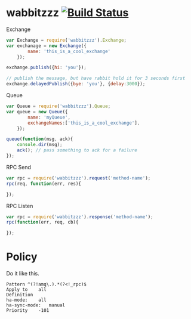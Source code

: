 wabbitzzz  [![Build Status](https://build.deliveryrelay.com/chevett/wabbitzzz/badge)](https://build.deliveryrelay.com/chevett/wabbitzzz)
=========


Exchange
```js
var Exchange = require('wabbitzzz').Exchange;
var exchanage = new Exchange({
		name: 'this_is_a_cool_exchange'
	});

exchange.publish({hi: 'you'});

// publish the message, but have rabbit hold it for 3 seconds first
exchange.delayedPublish({bye: 'you'}, {delay:3000});
```

Queue
```js
var Queue = require('wabbitzzz').Queue;
var queue = new Queue({
		name: 'myQueue',
		exchangeNames:['this_is_a_cool_exchange'],
	});

queue(function(msg, ack){
	console.dir(msg);
	ack(); // pass something to ack for a failure
});
```


RPC Send
```js
var rpc = require('wabbitzzz').request('method-name');
rpc(req, function(err, res){

});
```

RPC Listen
```js
var rpc = require('wabbitzzz').response('method-name');
rpc(function(err, req, cb){

});
```

Policy
======
Do it like this.
```
Pattern	^(?!amq\.).*(?<!_rpc)$
Apply to	all
Definition	
ha-mode:	all
ha-sync-mode:	manual
Priority	-101
```
